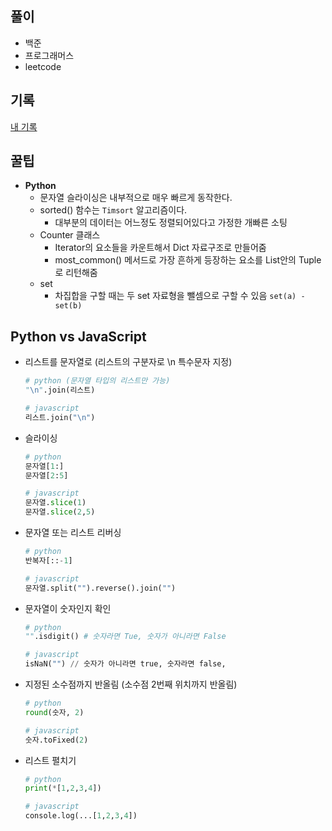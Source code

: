 ## 풀이

- 백준
- 프로그래머스
- leetcode

## 기록

[내 기록](https://www.notion.so/bbaktaeho/CodingTest-Study-0096329e66aa49ff9aac4b435b585174)

## 꿀팁

- **Python**
  - 문자열 슬라이싱은 내부적으로 매우 빠르게 동작한다.
  - sorted() 함수는 `Timsort` 알고리즘이다.
    - 대부분의 데이터는 어느정도 정렬되어있다고 가정한 개빠른 소팅
  - Counter 클래스
    - Iterator의 요소들을 카운트해서 Dict 자료구조로 만들어줌
    - most_common() 메서드로 가장 흔하게 등장하는 요소를 List안의 Tuple로 리턴해줌
  - set
    - 차집합을 구할 때는 두 set 자료형을 뺄셈으로 구할 수 있음 `set(a) - set(b)`

## Python vs JavaScript

- 리스트를 문자열로 (리스트의 구분자로 \n 특수문자 지정)

  ```python
  # python (문자열 타입의 리스트만 가능)
  "\n".join(리스트)

  # javascript
  리스트.join("\n")
  ```

- 슬라이싱

  ```python
  # python
  문자열[1:]
  문자열[2:5]

  # javascript
  문자열.slice(1)
  문자열.slice(2,5)
  ```

- 문자열 또는 리스트 리버싱

  ```python
  # python
  반복자[::-1]

  # javascript
  문자열.split("").reverse().join("")
  ```

- 문자열이 숫자인지 확인

  ```python
  # python
  "".isdigit() # 숫자라면 Tue, 숫자가 아니라면 False

  # javascript
  isNaN("") // 숫자가 아니라면 true, 숫자라면 false,
  ```

- 지정된 소수점까지 반올림 (소수점 2번째 위치까지 반올림)

  ```python
  # python
  round(숫자, 2)

  # javascript
  숫자.toFixed(2)
  ```

- 리스트 펼치기

  ```python
  # python
  print(*[1,2,3,4])

  # javascript
  console.log(...[1,2,3,4])
  ```
